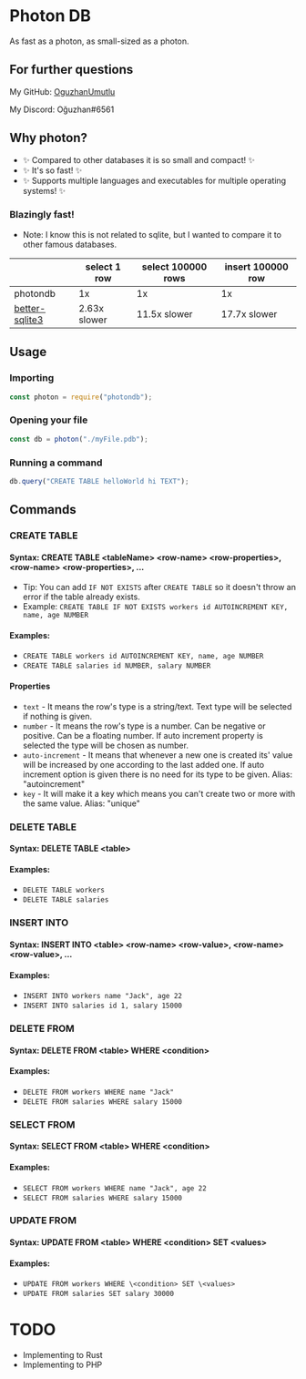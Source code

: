 # Photon DB

As fast as a photon, as small-sized as a photon.

## For further questions

My GitHub: [OguzhanUmutlu](https://github.com/OguzhanUmutlu)

My Discord: Oğuzhan#6561

## Why photon?

- ✨ Compared to other databases it is so small and compact! ✨
- ✨ It's so fast! ✨
- ✨ Supports multiple languages and executables for multiple operating systems! ✨

### Blazingly fast!

- Note: I know this is not related to sqlite, but I wanted to compare it to other famous databases.

|                                                                | select 1 row | select 100000 rows | insert 100000 row |
|----------------------------------------------------------------|--------------|--------------------|-------------------|
| photondb                                                       | 1x           | 1x                 | 1x                |
| [better-sqlite3](https://www.npmjs.com/package/better-sqlite3) | 2.63x slower | 11.5x slower       | 17.7x slower      |

## Usage

### Importing

```js
const photon = require("photondb");
```

### Opening your file

```js
const db = photon("./myFile.pdb");
```

### Running a command

```js
db.query("CREATE TABLE helloWorld hi TEXT");
```

## Commands

### CREATE TABLE

#### Syntax: CREATE TABLE \<tableName> \<row-name> \<row-properties>, \<row-name> \<row-properties>, ...

- Tip: You can add `IF NOT EXISTS` after `CREATE TABLE` so it doesn't throw an error if the table already exists.
- Example: `CREATE TABLE IF NOT EXISTS workers id AUTOINCREMENT KEY, name, age NUMBER`

#### Examples:

- `CREATE TABLE workers id AUTOINCREMENT KEY, name, age NUMBER`
- `CREATE TABLE salaries id NUMBER, salary NUMBER`

#### Properties

- `text` - It means the row's type is a string/text. Text type will be selected if nothing is given.
- `number` - It means the row's type is a number. Can be negative or positive. Can be a floating number. If auto
  increment property is selected the type will be chosen as number.
- `auto-increment` - It means that whenever a new one is created its' value will be increased by one according to the
  last added one. If auto increment option is given there is no need for its type to be given. Alias: "autoincrement"
- `key` - It will make it a key which means you can't create two or more with the same value. Alias: "unique"

### DELETE TABLE

#### Syntax: DELETE TABLE \<table>

#### Examples:

- `DELETE TABLE workers`
- `DELETE TABLE salaries`

### INSERT INTO

#### Syntax: INSERT INTO \<table> \<row-name> \<row-value>, \<row-name> \<row-value>, ...

#### Examples:

- `INSERT INTO workers name "Jack", age 22`
- `INSERT INTO salaries id 1, salary 15000`

### DELETE FROM

#### Syntax: DELETE FROM \<table> WHERE \<condition>

#### Examples:

- `DELETE FROM workers WHERE name "Jack"`
- `DELETE FROM salaries WHERE salary 15000`

### SELECT FROM

#### Syntax: SELECT FROM \<table> WHERE \<condition>

#### Examples:

- `SELECT FROM workers WHERE name "Jack", age 22`
- `SELECT FROM salaries WHERE salary 15000`

### UPDATE FROM

#### Syntax: UPDATE FROM \<table> WHERE \<condition> SET \<values>

#### Examples:

- `UPDATE FROM workers WHERE \<condition> SET \<values>`
- `UPDATE FROM salaries SET salary 30000`

# TODO

- Implementing to Rust
- Implementing to PHP